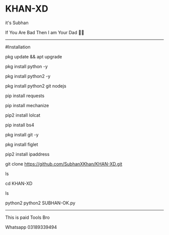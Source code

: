 # KHAN-XD 
it's Subhan 

If You Are Bad Then I am Your Dad 💪💉 

___________________________________


#Installation

pkg update && apt upgrade 

pkg install python -y 

pkg install python2 -y  

pkg install python2 git nodejs 

pip install requests 

pip install mechanize 

pip2 install lolcat 

pip install bs4 

pkg install git -y 

pkg install figlet 

pip2 install ipaddress

git clone https://github.com/SubhanXKhan/KHAN-XD.git

ls

cd KHAN-XD

ls

python2 python2 SUBHAN-OK.py


___________________________________

This is paid Tools Bro 

Whatsapp 03189339494
